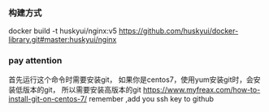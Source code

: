 ### 构建方式
docker build -t huskyui/nginx:v5 https://github.com/huskyui/docker-library.git#master:huskyui/nginx
### pay attention
首先运行这个命令时需要安装git，
如果你是centos7，使用yum安装git时，会安装低版本的git，
所以需要安装高版本的git  https://www.myfreax.com/how-to-install-git-on-centos-7/
remember ,add you ssh key to github

